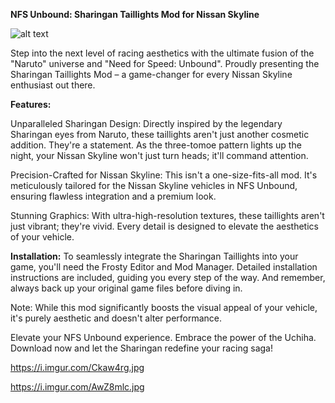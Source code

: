 **NFS Unbound: Sharingan Taillights Mod for Nissan Skyline**

![alt text](https://i.imgur.com/p6Ogr21.jpg )

Step into the next level of racing aesthetics with the ultimate fusion of the "Naruto" universe and "Need for Speed: Unbound". Proudly presenting the Sharingan Taillights Mod – a game-changer for every Nissan Skyline enthusiast out there.

**Features:**

Unparalleled Sharingan Design: Directly inspired by the legendary Sharingan eyes from Naruto, these taillights aren't just another cosmetic addition. They're a statement. As the three-tomoe pattern lights up the night, your Nissan Skyline won't just turn heads; it'll command attention.

Precision-Crafted for Nissan Skyline: This isn't a one-size-fits-all mod. It's meticulously tailored for the Nissan Skyline vehicles in NFS Unbound, ensuring flawless integration and a premium look.

Stunning Graphics: With ultra-high-resolution textures, these taillights aren't just vibrant; they're vivid. Every detail is designed to elevate the aesthetics of your vehicle.

**Installation:**
To seamlessly integrate the Sharingan Taillights into your game, you'll need the Frosty Editor and Mod Manager. Detailed installation instructions are included, guiding you every step of the way. And remember, always back up your original game files before diving in.

Note: While this mod significantly boosts the visual appeal of your vehicle, it's purely aesthetic and doesn't alter performance.

Elevate your NFS Unbound experience. Embrace the power of the Uchiha. Download now and let the Sharingan redefine your racing saga!



https://i.imgur.com/Ckaw4rg.jpg

https://i.imgur.com/AwZ8mlc.jpg
